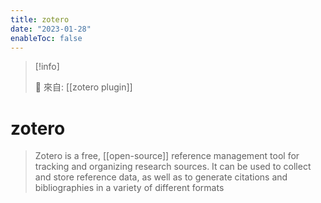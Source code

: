 ```yaml
---
title: zotero
date: "2023-01-28"
enableToc: false
---
```


> [!info]
>
> 🌱 來自: [[zotero plugin]]

# zotero

>  Zotero is a free, [[open-source]] reference management tool for tracking and organizing research sources. It can be used to collect and store reference data, as well as to generate citations and bibliographies in a variety of different formats


